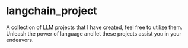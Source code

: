 # langchain_project
A collection of LLM projects that I have created, feel free to utilize them. Unleash the power of language and let these projects assist you in your endeavors.
